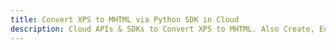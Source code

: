 ---title: Convert XPS to MHTML via Python SDK in Clouddescription: Cloud APIs & SDKs to Convert XPS to MHTML. Also Create, Edit & Render Microsoft Word & OpenOffice documents in the Cloud.---